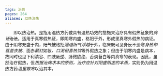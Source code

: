 ```yaml
---
tags: 治则
pages: 264
aliases: 以热治热
---
```

&emsp;&emsp;即以热治热，是指用温热方药或具有温热功效的措施来治疗具有假热征象的<dfn>病证</dfn>~~治法~~。适用于真寒假热证，即阴寒内盛，格阳于外，形成里真寒外假热的病证。由于阴寒充盛于内，~~阳气被格拒~~<dfn>逼迫阳气浮越</dfn>于外，临床既可见~~身反不恶寒~~<dfn>身热却喜盖衣被、</dfn>面赤<dfn>颧红</dfn>如妆<dfn>、口渴但喜热饮</dfn>等外假热之象；但由于阴寒内盛是病本，故同时也见下利清谷、四肢厥逆、脉微欲绝、舌淡苔白等内真寒的表现。因此，虽然治疗假热，但<dfn>根据治病求本的原则，治疗应针对阳盛阴虚的本质，</dfn>实则仍为用温热方药<dfn>温里散寒</dfn>以治其本。